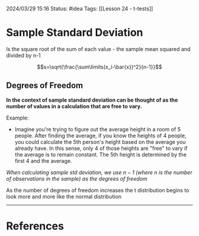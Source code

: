 2024/03/29 15:16
Status: #idea
Tags: [[Lesson 24 - t-tests]]

# Sample Standard Deviation

Is the square root of the sum of each value - the sample mean squared and divided by n-1


$$s=\sqrt{\frac{\sum\limits(x_i-\bar{x})^2}{n-1}}$$

## Degrees of Freedom

**In the context of sample standard deviation can be thought of as the number of values in a calculation that are free to vary.**

Example: 

- Imagine you're trying to figure out the average height in a room of 5 people. After finding the average, if you know the heights of 4 people, you could calculate the 5th person's height based on the average you already have. In this sense, only 4 of those heights are "free" to vary if the average is to remain constant. The 5th height is determined by the first 4 and the average.

*When calculating sample std deviation, we use $n-1$ (where $n$ is the number of observations in the sample) as the degrees of freedom*

As the number of degrees of freedom increases the t distribution begins to look more and more like the normal distribution

---
# References
